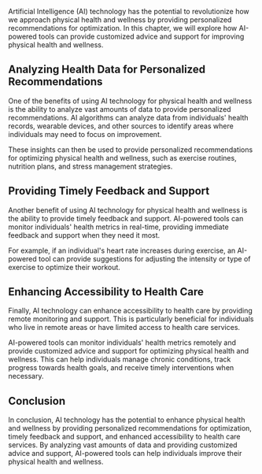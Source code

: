 

Artificial Intelligence (AI) technology has the potential to revolutionize how we approach physical health and wellness by providing personalized recommendations for optimization. In this chapter, we will explore how AI-powered tools can provide customized advice and support for improving physical health and wellness.

Analyzing Health Data for Personalized Recommendations
------------------------------------------------------

One of the benefits of using AI technology for physical health and wellness is the ability to analyze vast amounts of data to provide personalized recommendations. AI algorithms can analyze data from individuals' health records, wearable devices, and other sources to identify areas where individuals may need to focus on improvement.

These insights can then be used to provide personalized recommendations for optimizing physical health and wellness, such as exercise routines, nutrition plans, and stress management strategies.

Providing Timely Feedback and Support
-------------------------------------

Another benefit of using AI technology for physical health and wellness is the ability to provide timely feedback and support. AI-powered tools can monitor individuals' health metrics in real-time, providing immediate feedback and support when they need it most.

For example, if an individual's heart rate increases during exercise, an AI-powered tool can provide suggestions for adjusting the intensity or type of exercise to optimize their workout.

Enhancing Accessibility to Health Care
--------------------------------------

Finally, AI technology can enhance accessibility to health care by providing remote monitoring and support. This is particularly beneficial for individuals who live in remote areas or have limited access to health care services.

AI-powered tools can monitor individuals' health metrics remotely and provide customized advice and support for optimizing physical health and wellness. This can help individuals manage chronic conditions, track progress towards health goals, and receive timely interventions when necessary.

Conclusion
----------

In conclusion, AI technology has the potential to enhance physical health and wellness by providing personalized recommendations for optimization, timely feedback and support, and enhanced accessibility to health care services. By analyzing vast amounts of data and providing customized advice and support, AI-powered tools can help individuals improve their physical health and wellness.
